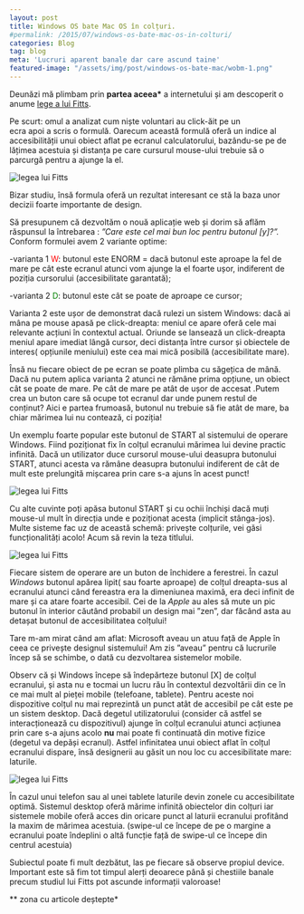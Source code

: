 ```yaml
---
layout: post
title: Windows OS bate Mac OS în colțuri.
#permalink: /2015/07/windows-os-bate-mac-os-in-colturi/
categories: Blog
tag: blog
meta: 'Lucruri aparent banale dar care ascund taine'
featured-image: "/assets/img/post/windows-os-bate-mac/wobm-1.png"
---
```

Deunăzi mă plimbam prin __partea aceea*__ a internetului și am descoperit o anume [lege a lui Fitts][1].

Pe scurt: omul a analizat cum niște voluntari au click-ăit pe un ecra apoi a scris o formulă. Oarecum această formulă oferă un indice al accesibilității unui obiect aflat pe ecranul calculatorului, bazându-se pe de lățimea acestuia și distanța pe care cursurul mouse-ului trebuie să o parcurgă pentru a ajunge la el.
<!--more-->
<img class="post-image" src="{{ site.baseurl }}/assets/img/post/windows-os-bate-mac/wobm-1.png" alt="legea lui Fitts" />

Bizar studiu, însă formula oferă un rezultat interesant ce stă la baza unor decizii foarte importante de design.  

Să presupunem că dezvoltăm o nouă aplicație web și dorim să aflăm răspunsul la întrebarea : *”Care este cel mai bun loc pentru butonul [y]?”.* Conform formulei avem 2 variante optime:

  -varianta 1 <span style="color:red">W</span>: butonul este ENORM = dacă butonul este aproape la fel de mare pe cât este ecranul atunci vom ajunge la el foarte ușor, indiferent de poziția cursorului (accesibilitate garantată);

  -varianta 2 <span style="color:green">D</span>: butonul este cât se poate de aproape ce cursor;

Varianta 2 este ușor de demonstrat dacă rulezi un sistem Windows: dacă ai mâna pe mouse apasă pe click-dreapta: meniul ce apare oferă cele mai relevante acțiuni în contextul actual. Oriunde se lansează un click-dreapta meniul apare imediat lângă cursor, deci distanța între cursor și obiectele de interes( opțiunile meniului) este cea mai mică posibilă (accesibilitate mare).

Însă nu fiecare obiect de pe ecran se poate plimba cu săgețica de mână. Dacă nu putem aplica varianta 2 atunci ne rămâne prima opțiune, un obiect cât se poate de mare. Pe cât de mare pe atât de ușor de accesat .Putem crea un buton care să ocupe tot ecranul dar unde punem restul de conținut? Aici e partea frumoasă, butonul nu trebuie să fie atât de mare, ba chiar mărimea lui nu contează, ci poziția!

Un exemplu foarte popular este butonul de START al sistemului de operare Windows. Fiind poziționat fix în colțul ecranului mărimea lui devine practic infinită. Dacă un utilizator duce cursorul mouse-ului deasupra butonului START, atunci acesta va rămâne deasupra butonului indiferent de cât de mult este prelungită mișcarea prin care s-a ajuns în acest punct!

<img class="post-image" src="{{ site.baseurl }}/assets/img/post/windows-os-bate-mac/wobm-2.png" alt="legea lui Fitts" />

Cu alte cuvinte poți apăsa butonul START și cu ochii închiși dacă muți mouse-ul mult în direcția unde e poziționat acesta (implicit stânga-jos).
Multe sisteme fac uz de această schemă: privește colțurile, vei găsi funcționalități acolo! Acum să revin la teza titlului.

<img class="post-image" src="{{ site.baseurl }}/assets/img/post/windows-os-bate-mac/wobm-3.png" alt="legea lui Fitts" />

Fiecare sistem de operare are un buton de închidere a ferestrei. În cazul *Windows* butonul apărea lipit( sau foarte aproape) de colțul dreapta-sus al ecranului atunci când fereastra era la dimeniunea maximă, era deci infinit de mare și ca atare foarte accesibil. Cei de la *Apple* au ales să mute un pic butonul în interior căutând probabil un design mai ”zen”, dar făcând asta au detașat butonul de accesibilitatea colțului!

Tare m-am mirat când am aflat: Microsoft aveau un atuu față de Apple în ceea ce privește designul sistemului! Am zis ”aveau” pentru că lucrurile încep să se schimbe, o dată cu dezvoltarea sistemelor mobile.

Observ că și Windows începe să îndepărteze butonul [X] de colțul ecranului, și asta nu e tocmai un lucru rău în contextul dezvoltării din ce în ce mai mult al pieței mobile (telefoane, tablete). Pentru aceste noi dispozitive colțul nu mai reprezintă un punct atât de accesibil pe cât este pe un sistem desktop. Dacă degetul utilizatorului (consider că astfel se interacționează cu dispozitivul) ajunge în colțul ecranului atunci acțiunea prin care s-a ajuns acolo **nu** mai poate fi continuată din motive fizice (degetul va depăși ecranul). Astfel infinitatea unui obiect aflat în colțul ecranului dispare, însă designerii au găsit un nou loc cu accesibilitate mare: laturile.

<img class="post-image" src="{{ site.baseurl }}/assets/img/post/windows-os-bate-mac/wobm-4.png" alt="legea lui Fitts" />

În cazul unui telefon sau al unei tablete laturile devin zonele cu accesibilitate optimă. Sistemul desktop oferă mărime infinită obiectelor din colțuri iar sistemele mobile oferă acces din oricare punct al laturii ecranului profitând la maxim de mărimea acestuia. (swipe-ul ce începe de pe o margine a ecranului poate îndeplini o altă funcție față de swipe-ul ce începe din centrul acestuia)

Subiectul poate fi mult dezbătut, las pe fiecare să observe propiul device. Important este să fim tot timpul alerți deoarece până și chestiile banale precum studiul lui Fitts pot ascunde informații valoroase!

** zona cu articole deștepte*

 [1]: https://en.wikipedia.org/wiki/Fitts%27s_law
